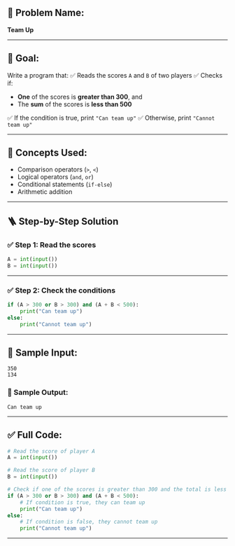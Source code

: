
## 🧩 **Problem Name:**

**Team Up**

---

## 🎯 **Goal:**

Write a program that:
✅ Reads the scores `A` and `B` of two players
✅ Checks if:

* **One** of the scores is **greater than 300**, and
* The **sum** of the scores is **less than 500**

✅ If the condition is true, print `"Can team up"`
✅ Otherwise, print `"Cannot team up"`

---

## 🧠 **Concepts Used:**

* Comparison operators (`>`, `<`)
* Logical operators (`and`, `or`)
* Conditional statements (`if-else`)
* Arithmetic addition

---

## 🪜 **Step-by-Step Solution**

### ✅ Step 1: Read the scores

```python
A = int(input())
B = int(input())
```

---

### ✅ Step 2: Check the conditions

```python
if (A > 300 or B > 300) and (A + B < 500):
    print("Can team up")
else:
    print("Cannot team up")
```

---

## 🧪 Sample Input:

```
350
134
```

### 🧾 Sample Output:

```
Can team up
```

---

## ✅ Full Code:

```python
# Read the score of player A
A = int(input())

# Read the score of player B
B = int(input())

# Check if one of the scores is greater than 300 and the total is less than 500
if (A > 300 or B > 300) and (A + B < 500):
    # If condition is true, they can team up
    print("Can team up")
else:
    # If condition is false, they cannot team up
    print("Cannot team up")
```

---

